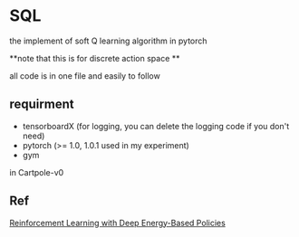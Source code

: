 # SQL

the implement of soft Q learning algorithm in pytorch

**note that this is for discrete action space **

all code is in one file and easily to follow

## requirment

- tensorboardX (for logging, you can delete the logging code if you don't need)
- pytorch (>= 1.0, 1.0.1 used in my experiment)
- gym

in Cartpole-v0

## Ref
[Reinforcement Learning with Deep Energy-Based Policies](https://arxiv.org/abs/1702.08165)


